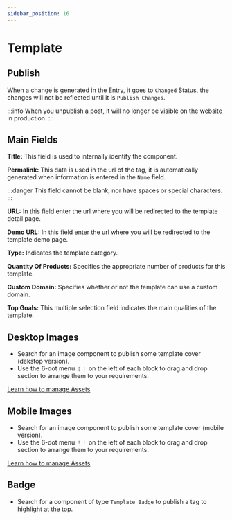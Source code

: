 ```yaml
---
sidebar_position: 16
---
```


# Template

## Publish

When a change is generated in the Entry, it goes to `Changed` Status, the changes will not be reflected until it is `Publish Changes`.

:::info
When you unpublish a post, it will no longer be visible on the website in production.
:::

## Main Fields

**Title:** This field is used to internally identify the component.

**Permalink:** This data is used in the url of the tag, it is automatically generated when information is entered in the `Name` field.

:::danger
This field cannot be blank, nor have spaces or special characters.
:::

**URL:** In this field enter the url where you will be redirected to the template detail page.

**Demo URL:** In this field enter the url where you will be redirected to the template demo page.

**Type:** Indicates the template category.

**Quantity Of Products:** Specifies the appropriate number of products for this template.

**Custom Domain:** Specifies whether or not the template can use a custom domain.

**Top Goals:** This multiple selection field indicates the main qualities of the template.

## Desktop Images

- Search for an image component to publish some template cover (dekstop version).
- Use the 6-dot menu `⋮⋮` on the left of each block to drag and drop section to arrange them to your requirements.

[Learn how to manage Assets](/docs/components/assets)

## Mobile Images

- Search for an image component to publish some template cover (mobile version).
- Use the 6-dot menu `⋮⋮` on the left of each block to drag and drop section to arrange them to your requirements.

[Learn how to manage Assets](/docs/components/assets)

## Badge

- Search for a component of type `Template Badge` to publish a tag to highlight at the top.